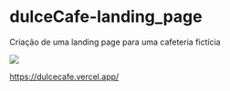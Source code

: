 # dulceCafe-landing_page
Criação de uma landing page para uma cafeteria fictícia

<img src="https://user-images.githubusercontent.com/89716594/195475847-e0985c30-cdb2-4d58-bd1b-ad294e001366.png"/>

https://dulcecafe.vercel.app/

